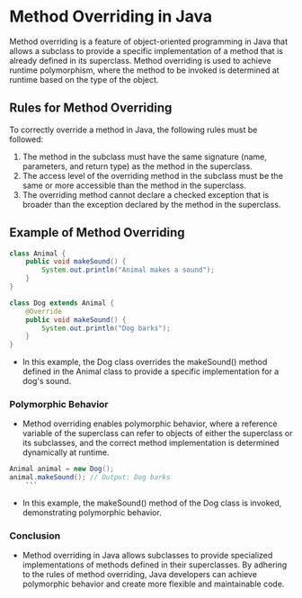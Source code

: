 # Method Overriding in Java

Method overriding is a feature of object-oriented programming in Java that allows a subclass to provide a specific implementation of a method that is already defined in its superclass. Method overriding is used to achieve runtime polymorphism, where the method to be invoked is determined at runtime based on the type of the object.

## Rules for Method Overriding

To correctly override a method in Java, the following rules must be followed:

1. The method in the subclass must have the same signature (name, parameters, and return type) as the method in the superclass.
2. The access level of the overriding method in the subclass must be the same or more accessible than the method in the superclass.
3. The overriding method cannot declare a checked exception that is broader than the exception declared by the method in the superclass.

## Example of Method Overriding

```java
class Animal {
    public void makeSound() {
        System.out.println("Animal makes a sound");
    }
}

class Dog extends Animal {
    @Override
    public void makeSound() {
        System.out.println("Dog barks");
    }
}
```

- In this example, the Dog class overrides the makeSound() method defined in the Animal class to provide a specific implementation for a dog's sound.

### Polymorphic Behavior

- Method overriding enables polymorphic behavior, where a reference variable of the superclass can refer to objects of either the superclass or its subclasses, and the correct method implementation is determined dynamically at runtime.

````java
Animal animal = new Dog();
animal.makeSound(); // Output: Dog barks
    ```
````

- In this example, the makeSound() method of the Dog class is invoked, demonstrating polymorphic behavior.

### Conclusion

- Method overriding in Java allows subclasses to provide specialized implementations of methods defined in their superclasses. By adhering to the rules of method overriding, Java developers can achieve polymorphic behavior and create more flexible and maintainable code.
